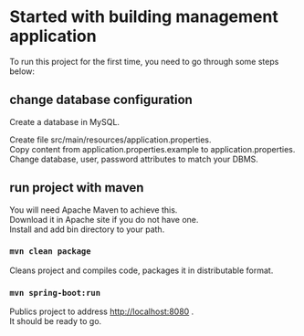 # Started with building management application

To run this project for the first time, you need to go through some steps below:

## change database configuration

Create a database in MySQL.

Create file src/main/resources/application.properties.\
Copy content from application.properties.example to application.properties.\
Change database, user, password attributes to match your DBMS.

## run project with maven

You will need Apache Maven to achieve this. \
Download it in Apache site if you do not have one. \
Install and add bin directory to your path.

### `mvn clean package`
Cleans project and compiles code, packages it in distributable format. 

### `mvn spring-boot:run`
Publics project to address [http://localhost:8080](http://localhost:8080) .\
It should be ready to go.
